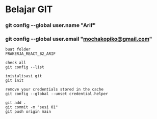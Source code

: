# Belajar GIT

### git config --global user.name "Arif"

### git config --global user.email "mochakopiko@gmail.com"

```
buat folder
PRAKERJA_REACT_B2_ARIF

check all
git config --list

inisialisasi git
git init

remove your credentials stored in the cache
git config --global --unset credential.helper

git add .
git commit -m "sesi 01"
git push origin main
```
